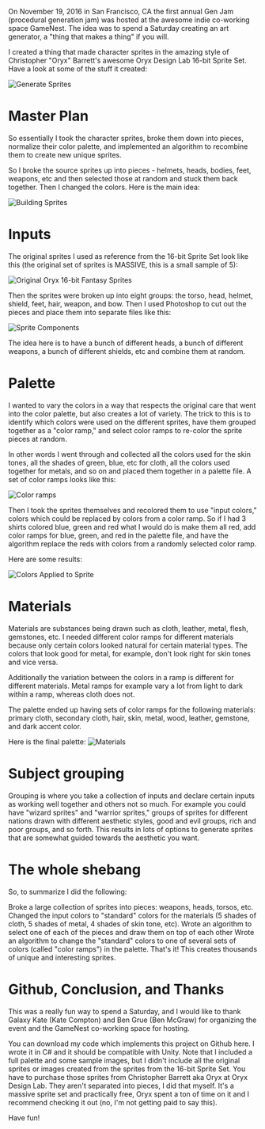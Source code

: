 On November 19, 2016 in San Francisco, CA the first annual Gen Jam (procedural generation jam) was hosted at the awesome indie co-working space GameNest. The idea was to spend a Saturday creating an art generator, a "thing that makes a thing" if you will.

I created a thing that made character sprites in the amazing style of Christopher "Oryx" Barrett's awesome Oryx Design Lab 16-bit Sprite Set. Have a look at some of the stuff it created:

![Generate Sprites](/content/images/allSprites-2.png)

# Master Plan
So essentially I took the character sprites, broke them down into pieces, normalize their color palette, and implemented an algorithm to recombine them to create new unique sprites.

So I broke the source sprites up into pieces - helmets, heads, bodies, feet, weapons, etc and then selected those at random and stuck them back together. Then I changed the colors. Here is the main idea:

![Building Sprites](/content/images/composite.png)

# Inputs
The original sprites I used as reference from the 16-bit Sprite Set look like this (the original set of sprites is MASSIVE, this is a small sample of 5):

![Original Oryx 16-bit Fantasy Sprites](/content/images/OryxOriginalSprites.png)

Then the sprites were broken up into eight groups: the torso, head, helmet, shield, feet, hair, weapon, and bow. Then I used Photoshop to cut out the pieces and place them into separate files like this:

![Sprite Components](/content/images/Components.png)

The idea here is to have a bunch of different heads, a bunch of different weapons, a bunch of different shields, etc and combine them at random.

# Palette
I wanted to vary the colors in a way that respects the original care that went into the color palette, but also creates a lot of variety. The trick to this is to identify which colors were used on the different sprites, have them grouped together as a "color ramp," and select color ramps to re-color the sprite pieces at random.

In other words I went through and collected all the colors used for the skin tones, all the shades of green, blue, etc for cloth, all the colors used together for metals, and so on and placed them together in a palette file. A set of color ramps looks like this:

![Color ramps](/content/images/GenJam-ColorRamp-1.png)

Then I took the sprites themselves and recolored them to use "input colors," colors which could be replaced by colors from a color ramp. So if I had 3 shirts colored blue, green and red what I would do is make them all red, add color ramps for blue, green, and red in the palette file, and have the algorithm replace the reds with colors from a randomly selected color ramp.

Here are some results:

![Colors Applied to Sprite](/content/images/DudePalettes-2.png)

# Materials
Materials are substances being drawn such as cloth, leather, metal, flesh, gemstones, etc. I needed different color ramps for different materials because only certain colors looked natural for certain material types. The colors that look good for metal, for example, don't look right for skin tones and vice versa.

Additionally the variation between the colors in a ramp is different for different materials. Metal ramps for example vary a lot from light to dark within a ramp, whereas cloth does not.

The palette ended up having sets of color ramps for the following materials: primary cloth, secondary cloth, hair, skin, metal, wood, leather, gemstone, and dark accent color.

Here is the final palette:
![Materials](/content/images/GenJam-Palette.png)

# Subject grouping
Grouping is where you take a collection of inputs and declare certain inputs as working well together and others not so much. For example you could have "wizard sprites" and "warrior sprites," groups of sprites for different nations drawn with different aesthetic styles, good and evil groups, rich and poor groups, and so forth. This results in lots of options to generate sprites that are somewhat guided towards the aesthetic you want.

# The whole shebang
So, to summarize I did the following:

Broke a large collection of sprites into pieces: weapons, heads, torsos, etc.
Changed the input colors to "standard" colors for the materials (5 shades of cloth, 5 shades of metal, 4 shades of skin tone, etc).
Wrote an algorithm to select one of each of the pieces and draw them on top of each other
Wrote an algorithm to change the "standard" colors to one of several sets of colors \(called "color ramps"\) in the palette.
That's it! This creates thousands of unique and interesting sprites.

# Github, Conclusion, and Thanks
This was a really fun way to spend a Saturday, and I would like to thank Galaxy Kate (Kate Compton) and Ben Grue (Ben McGraw) for organizing the event and the GameNest co-working space for hosting.

You can download my code which implements this project on Github here. I wrote it in C# and it should be compatible with Unity. Note that I included a full palette and some sample images, but I didn't include all the original sprites or images created from the sprites from the 16-bit Sprite Set. You have to purchase those sprites from Christopher Barrett aka Oryx at Oryx Design Lab. They aren't separated into pieces, I did that myself. It's a massive sprite set and practically free, Oryx spent a ton of time on it and I recommend checking it out (no, I'm not getting paid to say this).

Have fun!

